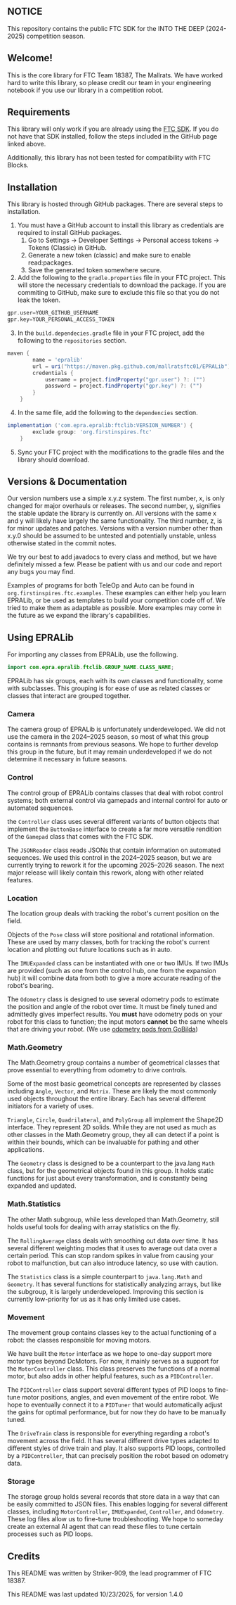 ## NOTICE

This repository contains the public FTC SDK for the INTO THE DEEP (2024-2025) competition season.

## Welcome!
This is the core library for FTC Team 18387, The Mallrats. We have worked hard to 
write this library, so please credit our team in your engineering notebook if you 
use our library in a competition robot.

## Requirements
This library will only work if you are already using the [FTC SDK](https://github.com/FIRST-Tech-Challenge/FtcRobotController). If you do not 
have that SDK installed, follow the steps included in the GitHub page linked above.

Additionally, this library has not been tested for compatibility with FTC Blocks.

## Installation
This library is hosted through GitHub packages. There are several steps to 
installation.
1) You must have a GitHub account to install this library as credentials are required to install GitHub packages. 
   1) Go to Settings → Developer Settings → Personal access tokens → Tokens (Classic) in GitHub.
   2) Generate a new token (classic) and make sure to enable read:packages.
   3) Save the generated token somewhere secure.
2) Add the following to the `gradle.properties` file in your FTC project. This will store the necessary credentials to download the package. If you are commiting to GitHub, make sure to exclude this file so that you do not leak the token.
```groovy
gpr.user=YOUR_GITHUB_USERNAME
gpr.key=YOUR_PERSONAL_ACCESS_TOKEN
```
3) In the `build.dependecies.gradle` file in your FTC project, add the following to the `repositories` section.
```groovy
maven {
        name = 'epralib'
        url = uri("https://maven.pkg.github.com/mallratsftc01/EPRALib")
        credentials {
            username = project.findProperty("gpr.user") ?: ("")
            password = project.findProperty("gpr.key") ?: ("")
        }
    }
```
4) In the same file, add the following to the `dependencies` section.
```groovy
implementation ('com.epra.epralib:ftclib:VERSION_NUMBER') {
        exclude group: 'org.firstinspires.ftc'
    }
```
5) Sync your FTC project with the modifications to the gradle files and the library should download.

## Versions & Documentation
Our version numbers use a simple x.y.z system. The first number, x, is only changed
for major overhauls or releases. The second number, y, signifies the stable update
the library is currently on. All versions with the same x and y will likely have
largely the same functionality. The third number, z, is for minor updates and patches.
Versions with a version number other than x.y.0 should be assumed to be untested and 
potentially unstable, unless otherwise stated in the commit notes.

We try our best to add javadocs to every class and method, but we have definitely 
missed a few. Please be patient with us and our code and report any bugs you may find.

Examples of programs for both TeleOp and Auto can be found in `org.firstinspires.ftc.examples`. These
examples can either help you learn EPRALib, or be used as templates to build your competition code off of.
We tried to make them as adaptable as possible. More examples may come in the future as we expand
the library's capabilities.

## Using EPRALib
For importing any classes from EPRALib, use the following.
```java
import com.epra.epralib.ftclib.GROUP_NAME.CLASS_NAME;
```
EPRALib has six groups, each with its own classes and functionality, some with subclasses.
This grouping is for ease of use as related classes or classes that interact are grouped together.

### Camera
The camera group of EPRALib is unfortunately underdeveloped. We did not use the camera
in the 2024–2025 season, so most of what this group contains is remnants from previous seasons.
We hope to further develop this group in the future, but it may remain underdeveloped 
if we do not determine it necessary in future seasons.

### Control
The control group of EPRALib contains classes that deal with robot control systems;
both external control via gamepads and internal control for auto or automated sequences.

the `Controller` class uses several different variants of button objects that implement
the `ButtonBase` interface to create a far more versatile rendition of the `Gamepad`
class that comes with the FTC SDK.

The `JSONReader` class reads JSONs that contain information on automated sequences.
We used this control in the 2024–2025 season, but we are currently trying to rework
it for the upcoming 2025–2026 season. The next major release will likely contain this
rework, along with other related features.

### Location
The location group deals with tracking the robot's current position on the field. 

Objects of the `Pose` class will store positional and rotational information. These
are used by many classes, both for tracking the robot's current location and plotting
out future locations such as in auto.

The `IMUExpanded` class can be instantiated with one or two IMUs. If two IMUs are 
provided (such as one from the control hub, one from the expansion hub) it will 
combine data from both to give a more accurate reading of the robot's bearing.

The `Odometry` class is designed to use several odometry pods to estimate the 
position and angle of the robot over time. It must be finely tuned and admittedly
gives imperfect results. You **must** have odometry pods on your robot for this class
to function; the input motors **cannot** be the same wheels that are driving your robot.
(We use [odometry pods from GoBilda](https://www.gobilda.com/swingarm-odometry-pod-48mm-wheel/?srsltid=AfmBOopwrWH-dUgehXGA4tMLjG1rMUBG9X-ZUxcD-wNPosKLqxUTrX8I))

### Math.Geometry
The Math.Geometry group contains a number of geometrical classes that prove essential
to everything from odometry to drive controls.

Some of the most basic geometrical concepts are represented by classes including `Angle`,
`Vector`, and `Matrix`. These are likely the most commonly used objects throughout the entire
library. Each has several different initiators for a variety of uses.

`Triangle`, `Circle`, `Quadrilateral`, and `PolyGroup` all implement the Shape2D 
interface. They represent 2D solids. While they are not used as much as other classes
in the Math.Geometry group, they all can detect if a point is
within their bounds, which can be invaluable for pathing and other applications.

The `Geometry` class is designed to be a counterpart to the java.lang `Math` class,
but for the geometrical objects found in this group. It holds static functions for
just about every transformation, and is constantly being expanded and updated.

### Math.Statistics
The other Math subgroup, while less developed than Math.Geometry, still holds useful
tools for dealing with array statistics on the fly.

The `RollingAverage` class deals with smoothing out data over time. It has several
different weighting modes that it uses to average out data over a certain period.
This can stop random spikes in value from causing your robot to malfunction, but
can also introduce latency, so use with caution.

The `Statistics` class is a simple counterpart to `java.lang.Math` and `Geometry`.
It has several functions for statistically analyzing arrays, but like the subgroup,
it is largely underdeveloped. Improving this section is currently low-priority for
us as it has only limited use cases.

### Movement

The movement group contains classes key to the actual functioning of a robot: 
the classes responsible for moving motors.

We have built the `Motor` interface as we hope to one-day support more motor types
beyond DcMotors. For now, it mainly serves as a support for the `MotorController` 
class. This class preserves the functions of a normal motor, but also adds in
other helpful features, such as a `PIDController`.

The `PIDController` class support several different types of PID loops to fine-tune
motor positions, angles, and even movement of the entire robot. We hope to eventually
connect it to a `PIDTuner` that would automatically adjust the gains for optimal
performance, but for now they do have to be manually tuned.

The `DriveTrain` class is responsible for everything regarding a robot's movement 
across the field. It has several different drive types adapted to different styles
of drive train and play. It also supports PID loops, controlled by a `PIDController`,
that can precisely position the robot based on odometry data.

### Storage
The storage group holds several records that store data in a way that can be easily
committed to JSON files. This enables logging for several different classes, including 
`MotorController`, `IMUExpanded`, `Controller`, and `Odometry`. These log files allow us 
to fine-tune troubleshooting. We hope to someday create an external AI agent
that can read these files to tune certain processes such as PID loops.

## Credits
This README was written by Striker-909, the lead programmer of FTC 18387. 

This README was last updated 10/23/2025, for version 1.4.0